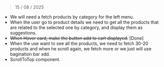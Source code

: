 > 15 / 08 / 2025

- We will need a fetch products by category for the left menu.
- When the user go to product details we need to get all the products that are related to the selected one by category, and display them as suggestions.
- ~~When Hover card, make the button add to cart displayed.~~ [Done]
- When the use want to see all the products, we need to fetch 30-20 products and when he scroll again, we fetch more or we just will use bagination bar xdd.
- ScrollToTop component.
